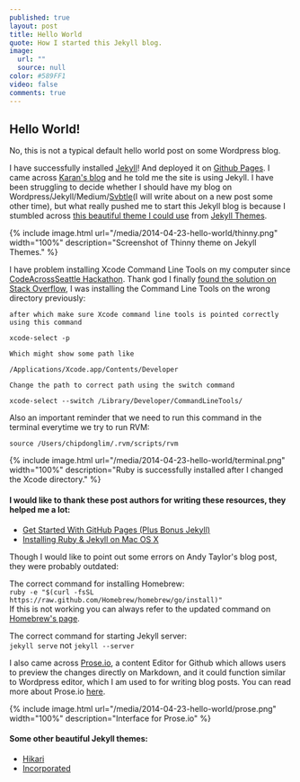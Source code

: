 ```yaml
---
published: true
layout: post
title: Hello World
quote: How I started this Jekyll blog.
image: 
  url: ""
  source: null
color: #589FF1   
video: false
comments: true
---
```


## Hello World!

No, this is not a typical default hello world post on some Wordpress blog.

I have successfully installed [Jekyll](http://jekyllrb.com)! And deployed it on [Github Pages](https://pages.github.com). I came across [Karan's blog](http://karan.github.io) and he told me the site is using Jekyll. I have been struggling to decide whether I should have my blog on Wordpress/Jekyll/Medium/[Svbtle](https://svbtle.com)(I will write about on a new post some other time), but what really pushed me to start this Jekyll blog is because I stumbled across [this beautiful theme I could use](http://jekyllthemes.org/themes/thinny) from [Jekyll Themes](http://jekyllthemes.org/).

{% include image.html url="/media/2014-04-23-hello-world/thinny.png" width="100%" description="Screenshot of Thinny theme on Jekyll Themes." %}

I have problem installing Xcode Command Line Tools on my computer since [CodeAcrossSeattle Hackathon](https://medium.com/p/1a741836f226). Thank god I finally [found the solution on Stack Overflow](http://stackoverflow.com/questions/4518031/issue-installing-ruby-by-rvm-error-while-running-configure), I was installing the Command Line Tools on the wrong directory previously:

~~~
after which make sure Xcode command line tools is pointed correctly using this command

xcode-select -p

Which might show some path like

/Applications/Xcode.app/Contents/Developer

Change the path to correct path using the switch command

xcode-select --switch /Library/Developer/CommandLineTools/
~~~

Also an important reminder that we need to run this command in the terminal everytime we try to run RVM:

~~~
source /Users/chipdonglim/.rvm/scripts/rvm
~~~

{% include image.html url="/media/2014-04-23-hello-world/terminal.png" width="100%" description="Ruby is successfully installed after I changed the Xcode directory." %}

#### I would like to thank these post authors for writing these resources, they helped me a lot:
- [Get Started With GitHub Pages (Plus Bonus Jekyll)](http://24ways.org/2013/get-started-with-github-pages/)
- [Installing Ruby & Jekyll on Mac OS X](http://andytaylor.me/2012/11/03/installing-ruby-and-jekyll/)

Though I would like to point out some errors on Andy Taylor's blog post, they were probably outdated:

The correct command for installing Homebrew:<br>
`ruby -e "$(curl -fsSL https://raw.github.com/Homebrew/homebrew/go/install)"`<br>
If this is not working you can always refer to the updated command on [Homebrew's page](http://brew.sh/).

The correct command for starting Jekyll server:<br>
`jekyll serve` not `jekyll --server`

I also came across [Prose.io](http://prose.io), a content Editor for Github which allows users to preview the changes directly on Markdown, and it could function similar to Wordpress editor, which I am used to for writing blog posts. You can read more about Prose.io [here](developmentseed.org/blog/2012/june/25/prose-a-content-editor-for-github/).

{% include image.html url="/media/2014-04-23-hello-world/prose.png" width="100%" description="Interface for Prose.io" %}

#### Some other beautiful Jekyll themes:
- [Hikari](http://jekyllthemes.org/themes/hikari/)
- [Incorporated](http://jekyllthemes.org/themes/incorporated/)
